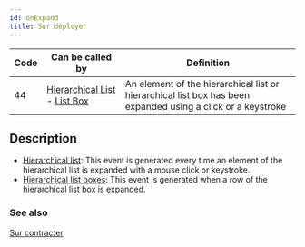 ```yaml
---
id: onExpand
title: Sur déployer
---
```


| Code | Can be called by                                                                                         | Definition                                                                                                  |
| ---- | -------------------------------------------------------------------------------------------------------- | ----------------------------------------------------------------------------------------------------------- |
| 44   | [Hierarchical List](FormObjects/list_overview.md#overview) - [List Box](FormObjects/listbox_overview.md) | An element of the hierarchical list or hierarchical list box has been expanded using a click or a keystroke |


## Description

- [Hierarchical list](FormObjects/list_overview.md): This event is generated every time an element of the hierarchical list is expanded with a mouse click or keystroke.
- [Hierarchical list boxes](FormObjects/listbox_overview.md#hierarchical-list-boxes): This event is generated when a row of the hierarchical list box is expanded.


### See also
[Sur contracter](onCollapse.md)